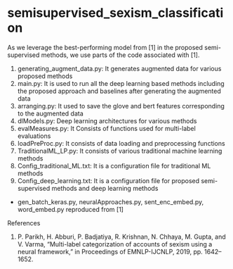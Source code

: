 # semisupervised_sexism_classification

As we leverage the best-performing model from [1] in the proposed semi-supervised
methods, we use parts of the code associated with [1].

1. generating_augment_data.py:
It generates augmented data for various proposed methods
2. main.py:
It is used to run all the deep learning based methods including the proposed
approach and baselines after generating the augmented data
3. arranging.py:
It used to save the glove and bert features corresponding to the augmented data
4. dlModels.py:
Deep learning architectures for various methods
5. evalMeasures.py:
It Consists of functions used for multi-label evaluations
6. loadPreProc.py:
It consists of data loading and preprocessing functions
7. TraditionalML_LP.py:
It consists of various traditional machine learning methods
8. Config_traditional_ML.txt:
It is a configuration file for traditional ML methods
9. Config_deep_learning.txt:
It is a configuration file for proposed semi-supervised methods and deep learning methods

- gen_batch_keras.py, neuralApproaches.py, sent_enc_embed.py, word_embed.py reproduced from [1]

References
1. P. Parikh, H. Abburi, P. Badjatiya, R. Krishnan, N. Chhaya, M. Gupta, and V. Varma, “Multi-label categorization of accounts of sexism using a neural framework,” in Proceedings of EMNLP-IJCNLP, 2019, pp. 1642–1652.
